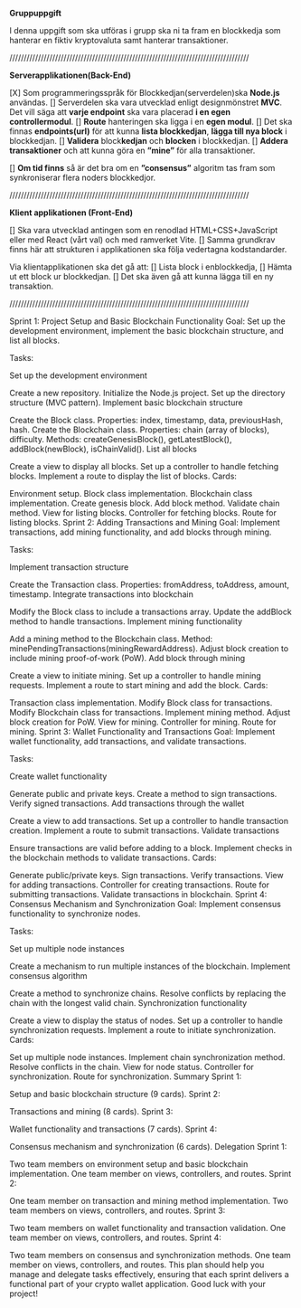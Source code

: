 **Gruppuppgift**

I denna uppgift som ska utföras i grupp ska ni ta fram en blockkedja som hanterar en fiktiv kryptovaluta samt hanterar transaktioner.

////////////////////////////////////////////////////////////////////////////////////

**Serverapplikationen(Back-End)**

[X] Som programmeringsspråk för Blockkedjan(serverdelen)ska **Node.js** användas.
[] Serverdelen ska vara utvecklad enligt designmönstret **MVC**. Det vill säga att **varje endpoint** ska vara placerad **i en egen controllermodul**.
[] **Route** hanteringen ska ligga i en **egen modul**.
[] Det ska finnas **endpoints(url)** för att kunna **lista blockkedjan**, **lägga till nya block** i blockkedjan.
[] **Validera** block**kedjan** och **blocken** i blockkedjan.
[] **Addera transaktioner** och att kunna göra en **”mine”** för alla transaktioner.

[] **Om tid finns** så är det bra om en **”consensus”** algoritm tas fram som synkroniserar flera noders blockkedjor.

////////////////////////////////////////////////////////////////////////////////////

**Klient applikationen (Front-End)**

[] Ska vara utvecklad antingen som en renodlad HTML+CSS+JavaScript eller med React (vårt val) och med ramverket Vite.
[] Samma grundkrav finns här att strukturen i applikationen ska följa vedertagna kodstandarder.

Via klientapplikationen ska det gå att:
[] Lista block i enblockkedja,
[] Hämta ut ett block ur blockkedjan.
[] Det ska även gå att kunna lägga till en ny transaktion.

////////////////////////////////////////////////////////////////////////////////////

Sprint 1: Project Setup and Basic Blockchain Functionality
Goal: Set up the development environment, implement the basic blockchain structure, and list all blocks.

Tasks:

Set up the development environment

Create a new repository.
Initialize the Node.js project.
Set up the directory structure (MVC pattern).
Implement basic blockchain structure

Create the Block class.
Properties: index, timestamp, data, previousHash, hash.
Create the Blockchain class.
Properties: chain (array of blocks), difficulty.
Methods: createGenesisBlock(), getLatestBlock(), addBlock(newBlock), isChainValid().
List all blocks

Create a view to display all blocks.
Set up a controller to handle fetching blocks.
Implement a route to display the list of blocks.
Cards:

Environment setup.
Block class implementation.
Blockchain class implementation.
Create genesis block.
Add block method.
Validate chain method.
View for listing blocks.
Controller for fetching blocks.
Route for listing blocks.
Sprint 2: Adding Transactions and Mining
Goal: Implement transactions, add mining functionality, and add blocks through mining.

Tasks:

Implement transaction structure

Create the Transaction class.
Properties: fromAddress, toAddress, amount, timestamp.
Integrate transactions into blockchain

Modify the Block class to include a transactions array.
Update the addBlock method to handle transactions.
Implement mining functionality

Add a mining method to the Blockchain class.
Method: minePendingTransactions(miningRewardAddress).
Adjust block creation to include mining proof-of-work (PoW).
Add block through mining

Create a view to initiate mining.
Set up a controller to handle mining requests.
Implement a route to start mining and add the block.
Cards:

Transaction class implementation.
Modify Block class for transactions.
Modify Blockchain class for transactions.
Implement mining method.
Adjust block creation for PoW.
View for mining.
Controller for mining.
Route for mining.
Sprint 3: Wallet Functionality and Transactions
Goal: Implement wallet functionality, add transactions, and validate transactions.

Tasks:

Create wallet functionality

Generate public and private keys.
Create a method to sign transactions.
Verify signed transactions.
Add transactions through the wallet

Create a view to add transactions.
Set up a controller to handle transaction creation.
Implement a route to submit transactions.
Validate transactions

Ensure transactions are valid before adding to a block.
Implement checks in the blockchain methods to validate transactions.
Cards:

Generate public/private keys.
Sign transactions.
Verify transactions.
View for adding transactions.
Controller for creating transactions.
Route for submitting transactions.
Validate transactions in blockchain.
Sprint 4: Consensus Mechanism and Synchronization
Goal: Implement consensus functionality to synchronize nodes.

Tasks:

Set up multiple node instances

Create a mechanism to run multiple instances of the blockchain.
Implement consensus algorithm

Create a method to synchronize chains.
Resolve conflicts by replacing the chain with the longest valid chain.
Synchronization functionality

Create a view to display the status of nodes.
Set up a controller to handle synchronization requests.
Implement a route to initiate synchronization.
Cards:

Set up multiple node instances.
Implement chain synchronization method.
Resolve conflicts in the chain.
View for node status.
Controller for synchronization.
Route for synchronization.
Summary
Sprint 1:

Setup and basic blockchain structure (9 cards).
Sprint 2:

Transactions and mining (8 cards).
Sprint 3:

Wallet functionality and transactions (7 cards).
Sprint 4:

Consensus mechanism and synchronization (6 cards).
Delegation
Sprint 1:

Two team members on environment setup and basic blockchain implementation.
One team member on views, controllers, and routes.
Sprint 2:

One team member on transaction and mining method implementation.
Two team members on views, controllers, and routes.
Sprint 3:

Two team members on wallet functionality and transaction validation.
One team member on views, controllers, and routes.
Sprint 4:

Two team members on consensus and synchronization methods.
One team member on views, controllers, and routes.
This plan should help you manage and delegate tasks effectively, ensuring that each sprint delivers a functional part of your crypto wallet application. Good luck with your project!
